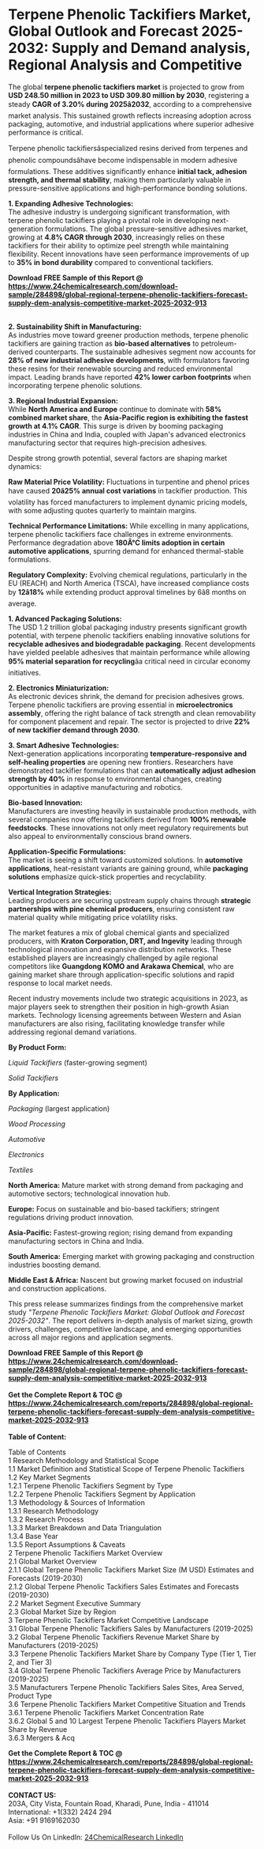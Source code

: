 <h1>Terpene Phenolic Tackifiers Market, Global Outlook and Forecast 2025-2032: Supply and Demand analysis, Regional Analysis and Competitive</h1><p>The global <strong>terpene phenolic tackifiers market</strong> is projected to grow from <strong>USD 248.50 million in 2023 to USD 309.80 million by 2030</strong>, registering a steady <strong>CAGR of 3.20% during 2025â2032</strong>, according to a comprehensive market analysis. This sustained growth reflects increasing adoption across packaging, automotive, and industrial applications where superior adhesive performance is critical.</p><p>Terpene phenolic tackifiersâspecialized resins derived from terpenes and phenolic compoundsâhave become indispensable in modern adhesive formulations. These additives significantly enhance <strong>initial tack, adhesion strength, and thermal stability</strong>, making them particularly valuable in pressure-sensitive applications and high-performance bonding solutions.</p><p><strong>1. Expanding Adhesive Technologies:</strong><br>
The adhesive industry is undergoing significant transformation, with terpene phenolic tackifiers playing a pivotal role in developing next-generation formulations. The global pressure-sensitive adhesives market, growing at <strong>4.8% CAGR through 2030</strong>, increasingly relies on these tackifiers for their ability to optimize peel strength while maintaining flexibility. Recent innovations have seen performance improvements of up to <strong>35% in bond durability</strong> compared to conventional tackifiers.</p><div><b>Download FREE Sample of this Report @ 
            <a href="https://www.24chemicalresearch.com/download-sample/284898/global-regional-terpene-phenolic-tackifiers-forecast-supply-dem-analysis-competitive-market-2025-2032-913">
            https://www.24chemicalresearch.com/download-sample/284898/global-regional-terpene-phenolic-tackifiers-forecast-supply-dem-analysis-competitive-market-2025-2032-913</a></b></div><br><p><strong>2. Sustainability Shift in Manufacturing:</strong><br>
As industries move toward greener production methods, terpene phenolic tackifiers are gaining traction as <strong>bio-based alternatives</strong> to petroleum-derived counterparts. The sustainable adhesives segment now accounts for <strong>28% of new industrial adhesive developments</strong>, with formulators favoring these resins for their renewable sourcing and reduced environmental impact. Leading brands have reported <strong>42% lower carbon footprints</strong> when incorporating terpene phenolic solutions.</p><p><strong>3. Regional Industrial Expansion:</strong><br>
While <strong>North America and Europe</strong> continue to dominate with <strong>58% combined market share</strong>, the <strong>Asia-Pacific region is exhibiting the fastest growth at 4.1% CAGR</strong>. This surge is driven by booming packaging industries in China and India, coupled with Japan's advanced electronics manufacturing sector that requires high-precision adhesives.</p><p>Despite strong growth potential, several factors are shaping market dynamics:</p><p><strong>Raw Material Price Volatility:</strong> Fluctuations in turpentine and phenol prices have caused <strong>20â25% annual cost variations</strong> in tackifier production. This volatility has forced manufacturers to implement dynamic pricing models, with some adjusting quotes quarterly to maintain margins.</p><p><strong>Technical Performance Limitations:</strong> While excelling in many applications, terpene phenolic tackifiers face challenges in extreme environments. Performance degradation above <strong>180Â°C limits adoption in certain automotive applications</strong>, spurring demand for enhanced thermal-stable formulations.</p><p><strong>Regulatory Complexity:</strong> Evolving chemical regulations, particularly in the EU (REACH) and North America (TSCA), have increased compliance costs by <strong>12â18%</strong> while extending product approval timelines by 6â8 months on average.</p><p><strong>1. Advanced Packaging Solutions:</strong><br>
The USD 1.2 trillion global packaging industry presents significant growth potential, with terpene phenolic tackifiers enabling innovative solutions for <strong>recyclable adhesives and biodegradable packaging</strong>. Recent developments have yielded peelable adhesives that maintain performance while allowing <strong>95% material separation for recycling</strong>âa critical need in circular economy initiatives.</p><p><strong>2. Electronics Miniaturization:</strong><br>
As electronic devices shrink, the demand for precision adhesives grows. Terpene phenolic tackifiers are proving essential in <strong>microelectronics assembly</strong>, offering the right balance of tack strength and clean removability for component placement and repair. The sector is projected to drive <strong>22% of new tackifier demand through 2030</strong>.</p><p><strong>3. Smart Adhesive Technologies:</strong><br>
Next-generation applications incorporating <strong>temperature-responsive and self-healing properties</strong> are opening new frontiers. Researchers have demonstrated tackifier formulations that can <strong>automatically adjust adhesion strength by 40%</strong> in response to environmental changes, creating opportunities in adaptive manufacturing and robotics.</p><p><strong>Bio-based Innovation:</strong><br>
	Manufacturers are investing heavily in sustainable production methods, with several companies now offering tackifiers derived from <strong>100% renewable feedstocks</strong>. These innovations not only meet regulatory requirements but also appeal to environmentally conscious brand owners.</p><p><strong>Application-Specific Formulations:</strong><br>
	The market is seeing a shift toward customized solutions. In <strong>automotive applications</strong>, heat-resistant variants are gaining ground, while <strong>packaging solutions</strong> emphasize quick-stick properties and recyclability.</p><p><strong>Vertical Integration Strategies:</strong><br>
	Leading producers are securing upstream supply chains through <strong>strategic partnerships with pine chemical producers</strong>, ensuring consistent raw material quality while mitigating price volatility risks.</p><p>The market features a mix of global chemical giants and specialized producers, with <strong>Kraton Corporation, DRT, and Ingevity</strong> leading through technological innovation and expansive distribution networks. These established players are increasingly challenged by agile regional competitors like <strong>Guangdong KOMO and Arakawa Chemical</strong>, who are gaining market share through application-specific solutions and rapid response to local market needs.</p><p>Recent industry movements include two strategic acquisitions in 2023, as major players seek to strengthen their position in high-growth Asian markets. Technology licensing agreements between Western and Asian manufacturers are also rising, facilitating knowledge transfer while addressing regional demand variations.</p><p><strong>By Product Form:</strong></p><p><em>Liquid Tackifiers</em> (faster-growing segment)</p><p><em>Solid Tackifiers</em></p><p><strong>By Application:</strong></p><p><em>Packaging</em> (largest application)</p><p><em>Wood Processing</em></p><p><em>Automotive</em></p><p><em>Electronics</em></p><p><em>Textiles</em></p><p><strong>North America:</strong> Mature market with strong demand from packaging and automotive sectors; technological innovation hub.</p><p><strong>Europe:</strong> Focus on sustainable and bio-based tackifiers; stringent regulations driving product innovation.</p><p><strong>Asia-Pacific:</strong> Fastest-growing region; rising demand from expanding manufacturing sectors in China and India.</p><p><strong>South America:</strong> Emerging market with growing packaging and construction industries boosting demand.</p><p><strong>Middle East &amp; Africa:</strong> Nascent but growing market focused on industrial and construction applications.</p><p>This press release summarizes findings from the comprehensive market study <em>"Terpene Phenolic Tackifiers Market: Global Outlook and Forecast 2025-2032"</em>. The report delivers in-depth analysis of market sizing, growth drivers, challenges, competitive landscape, and emerging opportunities across all major regions and application segments.</p><div><b>Download FREE Sample of this Report @ 
            <a href="https://www.24chemicalresearch.com/download-sample/284898/global-regional-terpene-phenolic-tackifiers-forecast-supply-dem-analysis-competitive-market-2025-2032-913">
            https://www.24chemicalresearch.com/download-sample/284898/global-regional-terpene-phenolic-tackifiers-forecast-supply-dem-analysis-competitive-market-2025-2032-913</a></b></div><br><div><b>Get the Complete Report & TOC @ 
            <a href="https://www.24chemicalresearch.com/reports/284898/global-regional-terpene-phenolic-tackifiers-forecast-supply-dem-analysis-competitive-market-2025-2032-913">
            https://www.24chemicalresearch.com/reports/284898/global-regional-terpene-phenolic-tackifiers-forecast-supply-dem-analysis-competitive-market-2025-2032-913</a></b></div><br>
            <b>Table of Content:</b><p>Table of Contents<br />
1 Research Methodology and Statistical Scope<br />
1.1 Market Definition and Statistical Scope of Terpene Phenolic Tackifiers<br />
1.2 Key Market Segments<br />
1.2.1 Terpene Phenolic Tackifiers Segment by Type<br />
1.2.2 Terpene Phenolic Tackifiers Segment by Application<br />
1.3 Methodology & Sources of Information<br />
1.3.1 Research Methodology<br />
1.3.2 Research Process<br />
1.3.3 Market Breakdown and Data Triangulation<br />
1.3.4 Base Year<br />
1.3.5 Report Assumptions & Caveats<br />
2 Terpene Phenolic Tackifiers Market Overview<br />
2.1 Global Market Overview<br />
2.1.1 Global Terpene Phenolic Tackifiers Market Size (M USD) Estimates and Forecasts (2019-2030)<br />
2.1.2 Global Terpene Phenolic Tackifiers Sales Estimates and Forecasts (2019-2030)<br />
2.2 Market Segment Executive Summary<br />
2.3 Global Market Size by Region<br />
3 Terpene Phenolic Tackifiers Market Competitive Landscape<br />
3.1 Global Terpene Phenolic Tackifiers Sales by Manufacturers (2019-2025)<br />
3.2 Global Terpene Phenolic Tackifiers Revenue Market Share by Manufacturers (2019-2025)<br />
3.3 Terpene Phenolic Tackifiers Market Share by Company Type (Tier 1, Tier 2, and Tier 3)<br />
3.4 Global Terpene Phenolic Tackifiers Average Price by Manufacturers (2019-2025)<br />
3.5 Manufacturers Terpene Phenolic Tackifiers Sales Sites, Area Served, Product Type<br />
3.6 Terpene Phenolic Tackifiers Market Competitive Situation and Trends<br />
3.6.1 Terpene Phenolic Tackifiers Market Concentration Rate<br />
3.6.2 Global 5 and 10 Largest Terpene Phenolic Tackifiers Players Market Share by Revenue<br />
3.6.3 Mergers & Acq</p><div><b>Get the Complete Report & TOC @ 
            <a href="https://www.24chemicalresearch.com/reports/284898/global-regional-terpene-phenolic-tackifiers-forecast-supply-dem-analysis-competitive-market-2025-2032-913">
            https://www.24chemicalresearch.com/reports/284898/global-regional-terpene-phenolic-tackifiers-forecast-supply-dem-analysis-competitive-market-2025-2032-913</a></b></div><br><b>CONTACT US:</b><br>
            203A, City Vista, Fountain Road, Kharadi, Pune, India - 411014<br>
            International: +1(332) 2424 294<br>
            Asia: +91 9169162030 <br><br>
            Follow Us On LinkedIn: <a href="https://www.linkedin.com/company/24chemicalresearch/">24ChemicalResearch LinkedIn</a>